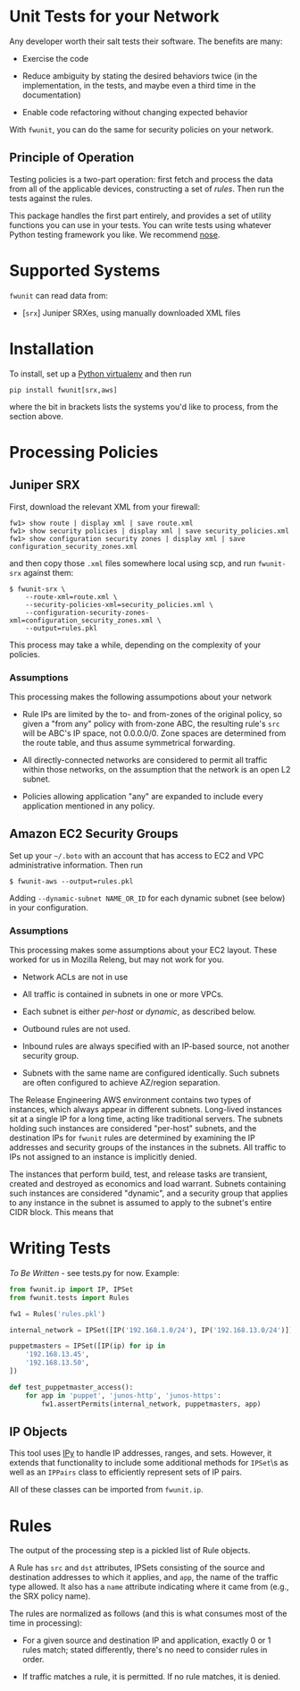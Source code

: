 Unit Tests for your Network
===========================

Any developer worth their salt tests their software.  The benefits are many:

 * Exercise the code

 * Reduce ambiguity by stating the desired behaviors twice (in the
   implementation, in the tests, and maybe even a third time in the
   documentation)

 * Enable code refactoring without changing expected behavior

With `fwunit`, you can do the same for security policies on your network.

Principle of Operation
----------------------

Testing policies is a two-part operation: first fetch and process the data from
all of the applicable devices, constructing a set of *rules*.  Then run the
tests against the rules.

This package handles the first part entirely, and provides a set of utility
functions you can use in your tests.  You can write tests using whatever Python
testing framework you like.  We recommend [nose](http://nose.readthedocs.org/).

Supported Systems
=================

`fwunit` can read data from:

 * [`srx`] Juniper SRXes, using manually downloaded XML files

Installation
============

To install, set up a [Python virtualenv](https://virtualenv.pypa.io/) and then run

    pip install fwunit[srx,aws]

where the bit in brackets lists the systems you'd like to process, from the section above.

Processing Policies
===================

Juniper SRX
-----------

First, download the relevant XML from your firewall:

    fw1> show route | display xml | save route.xml
    fw1> show security policies | display xml | save security_policies.xml
    fw1> show configuration security zones | display xml | save configuration_security_zones.xml

and then copy those `.xml` files somewhere local using scp, and run
`fwunit-srx` against them:

    $ fwunit-srx \
        --route-xml=route.xml \
        --security-policies-xml=security_policies.xml \
        --configuration-security-zones-xml=configuration_security_zones.xml \
        --output=rules.pkl

This process may take a while, depending on the complexity of your policies.

### Assumptions ###

This processing makes the following assumpotions about your network

  * Rule IPs are limited by the to- and from-zones of the original policy, so
    given a "from any" policy with from-zone ABC, the resulting rule's `src`
    will be ABC's IP space, not 0.0.0.0/0.  Zone spaces are determined from the
    route table, and thus assume symmetrical forwarding.

  * All directly-connected networks are considered to permit all traffic within
    those networks, on the assumption that the network is an open L2 subnet.

  * Policies allowing application "any" are expanded to include every
    application mentioned in any policy.

Amazon EC2 Security Groups
--------------------------

Set up your `~/.boto` with an account that has access to EC2 and VPC
administrative information.  Then run

    $ fwunit-aws --output=rules.pkl

Adding `--dynamic-subnet NAME_OR_ID` for each dynamic subnet (see below) in
your configuration.

### Assumptions ###

This processing makes some assumptions about your EC2 layout.  These worked for
us in Mozilla Releng, but may not work for you.

 * Network ACLs are not in use

 * All traffic is contained in subnets in one or more VPCs.

 * Each subnet is either *per-host* or *dynamic*, as described below.

 * Outbound rules are not used.

 * Inbound rules are always specified with an IP-based source, not another security group.

 * Subnets with the same name are configured identically.  Such subnets are
   often configured to achieve AZ/region separation.

The Release Engineering AWS environment contains two types of instances, which
always appear in different subnets.  Long-lived instances sit at a single IP
for a long time, acting like traditional servers.  The subnets holding such
instances are considered "per-host" subnets, and the destination IPs for
`fwunit` rules are determined by examining the IP addresses and security groups
of the instances in the subnets.  All traffic to IPs not assigned to an
instance is implicitly denied.

The instances that perform build, test, and release tasks are transient,
created and destroyed as economics and load warrant.  Subnets containing such
instances are considered "dynamic", and a security group that applies to any
instance in the subnet is assumed to apply to the subnet's entire CIDR block.
This means that 

Writing Tests
=============

*To Be Written* - see tests.py for now.  Example:

```python
from fwunit.ip import IP, IPSet
from fwunit.tests import Rules

fw1 = Rules('rules.pkl')

internal_network = IPSet([IP('192.168.1.0/24'), IP('192.168.13.0/24')])

puppetmasters = IPSet([IP(ip) for ip in
    '192.168.13.45',
    '192.168.13.50',
])

def test_puppetmaster_access():
    for app in 'puppet', 'junos-http', 'junos-https':
        fw1.assertPermits(internal_network, puppetmasters, app)
```

IP Objects
----------

This tool uses [IPy](https://pypi.python.org/pypi/IPy/) to handle IP addresses,
ranges, and sets.  However, it extends that functionality to include some
additional methods for `IPSet`\s as well as an `IPPairs` class to efficiently
represent sets of IP pairs.

All of these classes can be imported from ``fwunit.ip``.

Rules
=====

The output of the processing step is a pickled list of Rule objects.

A Rule has `src` and `dst` attributes, IPSets consisting of the source and
destination addresses to which it applies, and `app`, the name of the traffic
type allowed.  It also has a `name` attribute indicating where it came from
(e.g., the SRX policy name).

The rules are normalized as follows (and this is what consumes most of the time in processing):

  * For a given source and destination IP and application, exactly 0 or 1 rules
    match; stated differently, there's no need to consider rules in order.

  * If traffic matches a rule, it is permitted.  If no rule matches, it is denied.

